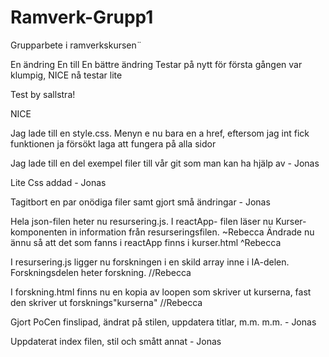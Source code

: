 # Ramverk-Grupp1
Grupparbete i ramverkskursen¨

En ändring
En till
En bättre ändring
Testar på nytt för första gången var klumpig, NICE
nå testar lite


Test by sallstra!


NICE 


Jag lade till en style.css. Menyn e nu bara en a href, eftersom jag int fick funktionen ja försökt laga att fungera på alla sidor


Jag lade till en del exempel filer till vår git som man kan ha hjälp av - Jonas


Lite Css addad - Jonas


Tagitbort en par onödiga filer samt gjort små ändringar - Jonas

Hela json-filen heter nu resursering.js. I reactApp- filen läser nu Kurser-komponenten in information från resurseringsfilen.
~Rebecca
Ändrade nu ännu så att det som fanns i reactApp finns i kurser.html
^Rebecca

I resursering.js ligger nu forskningen i en skild array inne i IA-delen. Forskningsdelen heter forskning.
//Rebecca

I forskning.html finns nu en kopia av loopen som skriver ut kurserna, fast den skriver ut forsknings"kurserna"
//Rebecca

Gjort PoCen finslipad, ändrat på stilen, uppdatera titlar, m.m. m.m. - Jonas

Uppdaterat index filen, stil och smått annat - Jonas
